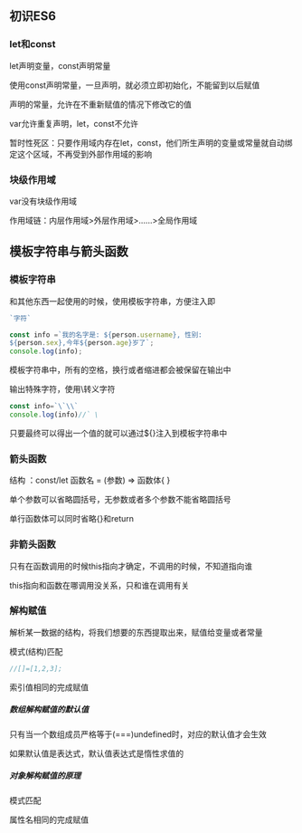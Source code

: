 ## 初识ES6

### let和const

let声明变量，const声明常量 

 使用const声明常量，一旦声明，就必须立即初始化，不能留到以后赋值

声明的常量，允许在不重新赋值的情况下修改它的值

 var允许重复声明，let，const不允许

暂时性死区：只要作用域内存在let，const，他们所生声明的变量或常量就自动绑定这个区域，不再受到外部作用域的影响

### 块级作用域

var没有块级作用域 

作用域链：内层作用域>外层作用域>......>全局作用域

## 模板字符串与箭头函数

### 模板字符串

和其他东西一起使用的时候，使用模板字符串，方便注入即  

```js
`字符`
```

```js
const info =`我的名字是: ${person.username}, 性别:
${person.sex},今年${person.age}岁了`;
console.log(info);
```

模板字符串中，所有的空格，换行或者缩进都会被保留在输出中

输出特殊字符，使用\转义字符

```js
const info=`\`\\`
console.log(info)//` \
```

只要最终可以得出一个值的就可以通过${}注入到模板字符串中

###  箭头函数

结构  ：const/let 函数名 = (参数) => 函数体{ }

单个参数可以省略圆括号，无参数或者多个参数不能省略圆括号

单行函数体可以同时省略{}和return   

### 非箭头函数

只有在函数调用的时候this指向才确定，不调用的时候，不知道指向谁

this指向和函数在哪调用没关系，只和谁在调用有关

###  解构赋值

 解析某一数据的结构，将我们想要的东西提取出来，赋值给变量或者常量

模式(结构)匹配

```js
//[]=[1,2,3];
```

索引值相同的完成赋值

##### 数组解构赋值的默认值 

只有当一个数组成员严格等于(===)undefined时，对应的默认值才会生效

如果默认值是表达式，默认值表达式是惰性求值的 

##### 对象解构赋值的原理

模式匹配

属性名相同的完成赋值